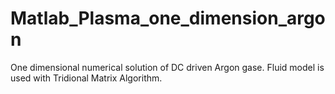 # Matlab_Plasma_one_dimension_argon

One dimensional numerical solution of DC driven Argon gase. Fluid model is used with Tridional Matrix Algorithm. 
